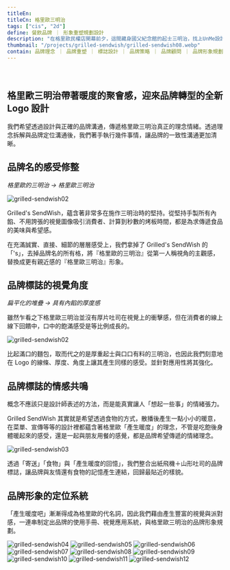 ```yaml
---
titleEn:
titleCn: 格里歐三明治
tags: ["cis", "2d"]
define: 餐飲品牌 ｜ 形象重塑規劃設計
description: "在格里歐民權店開幕前夕，這間藏身國父紀念館的起士三明治，找上UnMe設計師們討論如何Rebrand品牌形象，在未來發展成連鎖三明治品牌的餐飲形象。"
thumbnail: "/projects/grilled-sendwish/grilled-sendwish08.webp"
contain: 品牌理念 ｜ 品牌重塑 ｜ 標誌設計 ｜ 品牌策略 ｜ 品牌顧問 ｜ 品牌形象規劃 ｜ 相關延伸物設計
---
```


<section>　

## 格里歐三明治帶著暖度的聚會感，迎來品牌轉型的全新 Logo 設計

我們希望透過設計與正確的品牌溝通，傳遞格里歐三明治真正的理念情緒。透過理念拆解與品牌定位溝通後，我們著手執行幾件事情，讓品牌的一致性溝通更加清晰。

</section>

<section>

## 品牌名的感受修整

_格里歐的三明治 → 格里歐三明治_

<img alt="grilled-sendwish02" data-src="/projects/grilled-sendwish/grilled-sendwish01.webp" />

Grilled's SendWish，蘊含著非常多在施作三明治時的堅持。從堅持手製所有內餡、不用誇張的視覺圖像吸引消費者、計算到秒數的烤板時間，都是為求傳遞食品的美味與希望感。

在充滿誠實、直接、細節的層層感受上，我們拿掉了 Grilled's SendWish 的 「's」，去掉品牌名的所有格，將『格里歐的三明治』從第一人稱視角的主觀感，替換成更有親近感的『格里歐三明治』形象。

</section>

<section>

## 品牌標誌的視覺角度

_扁平化的堆疊 → 具有內餡的厚度感_

雖然乍看之下格里歐三明治並沒有厚片吐司在視覺上的衝擊感，但在消費者的線上線下回饋中，口中的飽滿感受是等比例成長的。

<img alt="grilled-sendwish02" data-src="/projects/grilled-sendwish/grilled-sendwish02.webp" />

比起滿口的麵包，取而代之的是厚重起士與口口有料的三明治，也因此我們刻意地在 Logo 的線條、厚度、角度上讓其產生同樣的感受。並針對應用性將其強化。

</section>

<section>

## 品牌標誌的情感共鳴

概念不應該只是設計師表述的方法，而是能真實讓人「想起一些事」的情緒張力。

Grilled SendWish 其實就是希望透過食物的方式，散播後產生一點小小的暖意，在菜單、宣傳等等的設計裡都蘊含著格里歐「產生暖度」的理念，不管是吃飽後身體暖起來的感受，還是一起與朋友用餐的感覺，都是品牌希望傳遞的情緒理念。

<img alt="grilled-sendwish03" data-src="/projects/grilled-sendwish/grilled-sendwish03.webp" />

透過「寄送」「食物」與「產生暖度的回憶」，我們整合出紙飛機＋山形吐司的品牌標誌，讓品牌與友情還有食物的記憶產生連結，回歸最貼近的樣貌。

</section>

<section>

## 品牌形象的定位系統

「產生暖度吧」漸漸得成為格里歐的代名詞，因此我們藉由產生豐富的視覺與派對感，一連串制定出品牌的使用手冊、視覺應用系統，與格里歐三明治的品牌形象規劃。

<img alt="grilled-sendwish04" data-src="/projects/grilled-sendwish/grilled-sendwish04.webp" />
<img alt="grilled-sendwish05" data-src="/projects/grilled-sendwish/grilled-sendwish05.webp" />
<img alt="grilled-sendwish06" data-src="/projects/grilled-sendwish/grilled-sendwish06.webp" />
<img alt="grilled-sendwish07" data-src="/projects/grilled-sendwish/grilled-sendwish07.webp" />
<img alt="grilled-sendwish08" data-src="/projects/grilled-sendwish/grilled-sendwish08.webp" />
<img alt="grilled-sendwish09" data-src="/projects/grilled-sendwish/grilled-sendwish09.webp" />
<img alt="grilled-sendwish10" data-src="/projects/grilled-sendwish/grilled-sendwish10.webp" />
<img alt="grilled-sendwish11" data-src="/projects/grilled-sendwish/grilled-sendwish11.webp" />
<img alt="grilled-sendwish12" data-src="/projects/grilled-sendwish/grilled-sendwish12.webp" />

</section>

